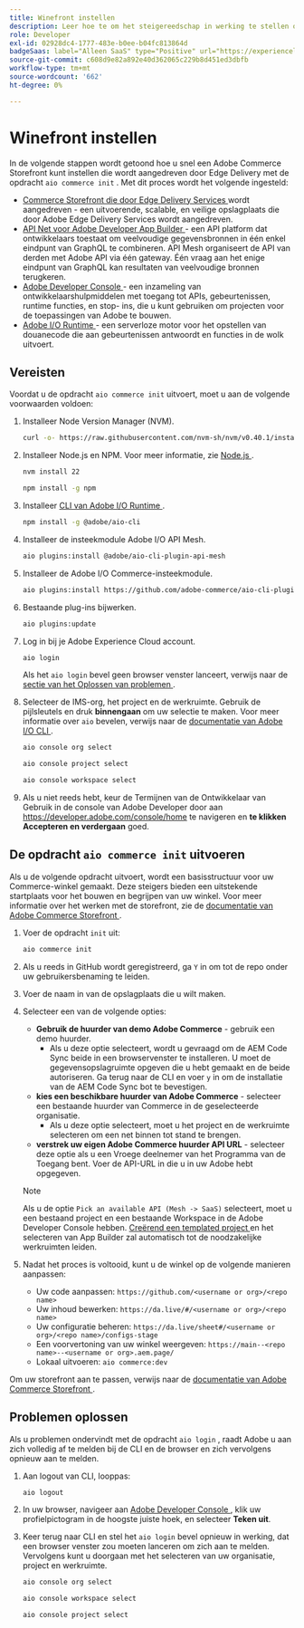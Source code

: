 ```yaml
---
title: Winefront instellen
description: Leer hoe te om het steigereedschap in werking te stellen om uw  [!DNL Adobe Commerce as a Cloud Service]  storefront te opstelling.
role: Developer
exl-id: 02928dc4-1777-483e-b0ee-b04fc813864d
badgeSaas: label="Alleen SaaS" type="Positive" url="https://experienceleague.adobe.com/nl/docs/commerce/user-guides/product-solutions" tooltip="Alleen van toepassing op Adobe Commerce as a Cloud Service- en Adobe Commerce Optimizer-projecten (door Adobe beheerde SaaS-infrastructuur)."
source-git-commit: c608d9e82a892e40d362065c229b8d451ed3dbfb
workflow-type: tm+mt
source-wordcount: '662'
ht-degree: 0%

---
```


# Winefront instellen

In de volgende stappen wordt getoond hoe u snel een Adobe Commerce Storefront kunt instellen die wordt aangedreven door Edge Delivery met de opdracht `aio commerce init` . Met dit proces wordt het volgende ingesteld:

* [ Commerce Storefront die door Edge Delivery Services ](https://experienceleague.adobe.com/developer/commerce/storefront/get-started/?lang=nl-NL) wordt aangedreven - een uitvoerende, scalable, en veilige opslagplaats die door Adobe Edge Delivery Services wordt aangedreven.
* [ API Net voor Adobe Developer App Builder ](https://developer.adobe.com/graphql-mesh-gateway/mesh/) - een API platform dat ontwikkelaars toestaat om veelvoudige gegevensbronnen in één enkel eindpunt van GraphQL te combineren. API Mesh organiseert de API van derden met Adobe API via één gateway. Één vraag aan het enige eindpunt van GraphQL kan resultaten van veelvoudige bronnen terugkeren.
* [ Adobe Developer Console ](https://developer.adobe.com/developer-console/docs/guides/) - een inzameling van ontwikkelaarshulpmiddelen met toegang tot APIs, gebeurtenissen, runtime functies, en stop- ins, die u kunt gebruiken om projecten voor de toepassingen van Adobe te bouwen.
* [ Adobe I/O Runtime ](https://developer.adobe.com/runtime/docs/) - een serverloze motor voor het opstellen van douanecode die aan gebeurtenissen antwoordt en functies in de wolk uitvoert.

## Vereisten

Voordat u de opdracht `aio commerce init` uitvoert, moet u aan de volgende voorwaarden voldoen:

1. Installeer Node Version Manager (NVM).

   ```bash
   curl -o- https://raw.githubusercontent.com/nvm-sh/nvm/v0.40.1/install.sh | bash
   ```

1. Installeer Node.js en NPM. Voor meer informatie, zie [ Node.js ](https://nodejs.org/en/).

   ```bash
   nvm install 22
   ```

   ```bash
   npm install -g npm
   ```

1. Installeer [ CLI van Adobe I/O Runtime ](https://developer.adobe.com/runtime/docs/guides/tools/cli_install/).

   ```bash
   npm install -g @adobe/aio-cli
   ```

1. Installeer de insteekmodule Adobe I/O API Mesh.

   ```bash
   aio plugins:install @adobe/aio-cli-plugin-api-mesh
   ```

1. Installeer de Adobe I/O Commerce-insteekmodule.

   ```bash
   aio plugins:install https://github.com/adobe-commerce/aio-cli-plugin-commerce
   ```

1. Bestaande plug-ins bijwerken.

   ```bash
   aio plugins:update
   ```

1. Log in bij je Adobe Experience Cloud account.

   ```bash
   aio login
   ```

   Als het `aio login` bevel geen browser venster lanceert, verwijs naar de [ sectie van het Oplossen van problemen ](#troubleshooting).

1. Selecteer de IMS-org, het project en de werkruimte. Gebruik de pijlsleutels en druk **binnengaan** om uw selectie te maken. Voor meer informatie over `aio` bevelen, verwijs naar de [ documentatie van Adobe I/O CLI ](https://github.com/adobe/aio-cli-plugin-console?tab=readme-ov-file#commands).

   ```bash
   aio console org select
   ```

   ```bash
   aio console project select
   ```

   ```bash
   aio console workspace select
   ```

1. Als u niet reeds hebt, keur de Termijnen van de Ontwikkelaar van Gebruik in de console van Adobe Developer door aan https://developer.adobe.com/console/home te navigeren en **te klikken Accepteren en verdergaan** goed.

## De opdracht `aio commerce init` uitvoeren

Als u de volgende opdracht uitvoert, wordt een basisstructuur voor uw Commerce-winkel gemaakt. Deze steigers bieden een uitstekende startplaats voor het bouwen en begrijpen van uw winkel. Voor meer informatie over het werken met de storefront, zie de [ documentatie van Adobe Commerce Storefront ](https://experienceleague.adobe.com/developer/commerce/storefront/?lang=nl-NL).


1. Voer de opdracht `init` uit:

   ```bash
   aio commerce init
   ```

1. Als u reeds in GitHub wordt geregistreerd, ga `Y` in om tot de repo onder uw gebruikersbenaming te leiden.

1. Voer de naam in van de opslagplaats die u wilt maken.

1. Selecteer een van de volgende opties:

   * **Gebruik de huurder van demo Adobe Commerce** - gebruik een demo huurder.
      * Als u deze optie selecteert, wordt u gevraagd om de AEM Code Sync beide in een browservenster te installeren. U moet de gegevensopslagruimte opgeven die u hebt gemaakt en de beide autoriseren. Ga terug naar de CLI en voer `y` in om de installatie van de AEM Code Sync bot te bevestigen.
   * **kies een beschikbare huurder van Adobe Commerce** - selecteer een bestaande huurder van Commerce in de geselecteerde organisatie.
      * Als u deze optie selecteert, moet u het project en de werkruimte selecteren om een net binnen tot stand te brengen.
   * **verstrek uw eigen Adobe Commerce huurder API URL** - selecteer deze optie als u een Vroege deelnemer van het Programma van de Toegang bent. Voer de API-URL in die u in uw Adobe hebt opgegeven.

   >[!NOTE]
   >
   >Als u de optie `Pick an available API (Mesh -> SaaS)` selecteert, moet u een bestaand project en een bestaande Workspace in de Adobe Developer Console hebben. [ Creërend een templated project ](https://developer.adobe.com/developer-console/docs/guides/projects/projects-template/) en het selecteren van App Builder zal automatisch tot de noodzakelijke werkruimten leiden.

1. Nadat het proces is voltooid, kunt u de winkel op de volgende manieren aanpassen:

   * Uw code aanpassen: `https://github.com/<username or org>/<repo name>`
   * Uw inhoud bewerken: `https://da.live/#/<username or org>/<repo name>`
   * Uw configuratie beheren: `https://da.live/sheet#/<username or org>/<repo name>/configs-stage`
   * Een voorvertoning van uw winkel weergeven: `https://main--<repo name>--<username or org>.aem.page/`
   * Lokaal uitvoeren: `aio commerce:dev`

Om uw storefront aan te passen, verwijs naar de [ documentatie van Adobe Commerce Storefront ](https://experienceleague.adobe.com/developer/commerce/storefront/?lang=nl-NL).

## Problemen oplossen

Als u problemen ondervindt met de opdracht `aio login` , raadt Adobe u aan zich volledig af te melden bij de CLI en de browser en zich vervolgens opnieuw aan te melden.

1. Aan logout van CLI, looppas:

   ```bash
   aio logout
   ```

1. In uw browser, navigeer aan [ Adobe Developer Console ](https://developer.adobe.com/console), klik uw profielpictogram in de hoogste juiste hoek, en selecteer **Teken uit**.

1. Keer terug naar CLI en stel het `aio login` bevel opnieuw in werking, dat een browser venster zou moeten lanceren om zich aan te melden. Vervolgens kunt u doorgaan met het selecteren van uw organisatie, project en werkruimte.

   ```bash
   aio console org select
   ```

   ```bash
   aio console workspace select
   ```

   ```bash
   aio console project select
   ```
